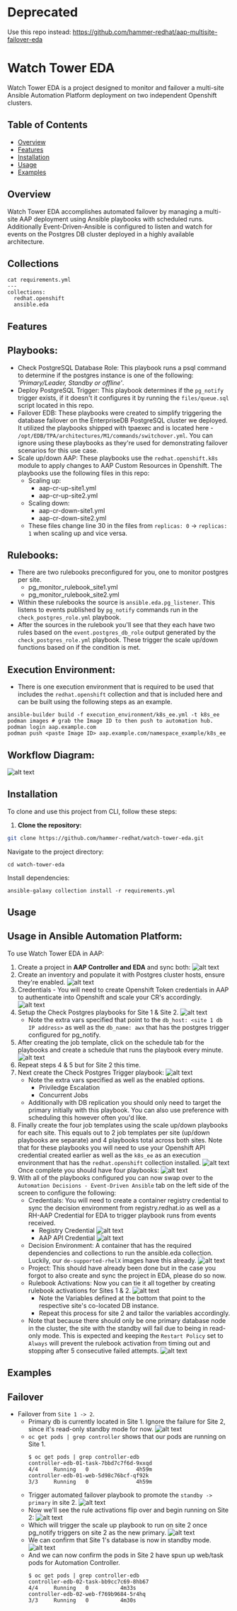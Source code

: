 # Deprecated
Use this repo instead: https://github.com/hammer-redhat/aap-multisite-failover-eda 
# Watch Tower EDA

Watch Tower EDA is a project designed to monitor and failover a multi-site Ansible Automation Platform deployment on two independent Openshift clusters.

## Table of Contents

- [Overview](#overview)
- [Features](#features)
- [Installation](#installation)
- [Usage](#usage)
- [Examples](#examples)

## Overview

Watch Tower EDA accomplishes automated failover by managing a multi-site AAP deployment using Ansible playbooks with scheduled runs. Additionally Event-Driven-Ansible is configured to listen and watch for events on the Postgres DB cluster deployed in a highly available architecture. 

## Collections
```
cat requirements.yml
---
collections:
  redhat.openshift
  ansible.eda
```

## Features   
## Playbooks:
- Check PostgreSQL Database Role: This playbook runs a psql command to determine if the postgres instance is one of the following: _'Primary/Leader, Standby or offline'_.
- Deploy PostgreSQL Trigger: This playbook determines if the `pg_notify` trigger exists, if it doesn't it configures it by running the `files/queue.sql` script located in this repo. 
- Failover EDB: These playbooks were created to simplify triggering the database failover on the EnterpriseDB PostgreSQL cluster we deployed. It utilized the playbooks shipped with tpaexec and is located here - `/opt/EDB/TPA/architectures/M1/commands/switchover.yml`. You can ignore using these playbooks as they're used for demonstrating failover scenarios for this use case.
-  Scale up/down AAP: These playbooks use the `redhat.openshift.k8s` module to apply changes to AAP Custom Resources in Openshift. The playbooks use the following files in this repo:  
    - Scaling up:   
        - aap-cr-up-site1.yml  
        - aap-cr-up-site2.yml
    - Scaling down: 
        - aap-cr-down-site1.yml
        - aap-cr-down-site2.yml
    - These files change line 30 in the files from `replicas: 0` -> `replicas: 1` when scaling up and vice versa.  

## Rulebooks:
- There are two rulebooks preconfigured for you, one to monitor postgres per site. 
    - pg_monitor_rulebook_site1.yml
    - pg_monitor_rulebook_site2.yml
- Within these rulebooks the source is `ansible.eda.pg_listener`. This listens to events published by `pg_notify` commands run in the `check_postgres_role.yml` playbook. 
- After the sources in the rulebook you'll see that they each have two rules based on the `event.postgres_db_role` output generated by the `check_postgres_role.yml` playbook. These trigger the scale up/down functions based on if the condition is met. 

## Execution Environment:
- There is one execution environment that is required to be used that includes the `redhat.openshift` collection and that is included here and can be built using the following steps as an example. 
```
ansible-builder build -f execution_environment/k8s_ee.yml -t k8s_ee
podman images # grab the Image ID to then push to automation hub.
podman login aap.example.com
podman push <paste Image ID> aap.example.com/namespace_example/k8s_ee
```
## Workflow Diagram: 
![alt text](<screenshots/image (16).png>)

## Installation

To clone and use this project from CLI, follow these steps:

1. **Clone the repository:**

```bash
git clone https://github.com/hammer-redhat/watch-tower-eda.git
```
Navigate to the project directory:
```
cd watch-tower-eda
```
Install dependencies:
```
ansible-galaxy collection install -r requirements.yml
```
## Usage
## Usage in Ansible Automation Platform:
To use Watch Tower EDA in AAP:  

1. Create a project in **AAP Controller and EDA** and sync both:
![alt text](screenshots/image.png)
2. Create an inventory and populate it with Postgres cluster hosts, ensure they're enabled.
![alt text](screenshots/inventory.png)
3. Credentials - You will need to create Openshift Token credentials in AAP to authenticate into Openshift and scale your CR's accordingly.
![alt text](screenshots/credentials.png)
4. Setup the Check Postgres playbooks for Site 1 & Site 2. 
![alt text](screenshots/check_postgres.png)
    - Note the extra vars specified that point to the `db_host: <site 1 db IP address>` as well as the `db_name: awx` that has the postgres trigger configured for pg_notify. 
5. After creating the job template, click on the schedule tab for the playbooks and create a schedule that runs the playbook every minute. 
![alt text](screenshots/schedule.png)
6. Repeat steps 4 & 5 but for Site 2 this time. 
7. Next create the Check Postgres Trigger playbook:
![alt text](screenshots/check_trigger.png)
    - Note the extra vars specified as well as the enabled options.
        - Priviledge Escalation
        - Concurrent Jobs
    - Additionally with DB replication you should only need to target the primary initially with this playbook. You can also use preference with scheduling this however often you'd like. 
8. Finally create the four job templates using the scale up/down playbooks for each site. This equals out to 2 job templates per site (up/down playbooks are separate) and 4 playbooks total across both sites. Note that for these playbooks you will need to use your Openshift API credential created earlier as well as the `k8s_ee` as an execution environment that has the `redhat.openshift` collection installed. 
![alt text](screenshots/templates.png)
Once complete you should have four playbooks:
![alt text](screenshots/four_templates.png)
9. With all of the playbooks configured you can now swap over to the `Automation Decisions - Event-Driven Ansible` tab on the left side of the screen to configure the following:
    - Credentials: You will need to create a container registry credential to sync the decision environment from registry.redhat.io as well as a RH-AAP Credential for EDA to trigger playbook runs from events received. 
        - Registry Credential
        ![alt text](screenshots/regcred.png)
        - AAP API Credential
        ![alt text](screenshots/rhaapcred.png)
    - Decision Environment: A container that has the required dependencies and collections to run the ansible.eda collection. Luckily, our `de-supported-rhelX` images have this already. 
    ![alt text](screenshots/de-supported.png)
    - Project: This should have already been done but in the case you forgot to also create and sync the project in EDA, please do so now. 
    - Rulebook Activations: Now you can tie it all together by creating rulebook activations for Sites 1 & 2. 
    ![alt text](screenshots/rba.png)
        - Note the Variables defined at the bottom that point to the respective site's co-located DB instance. 
        - Repeat this process for site 2 and tailor the variables accordingly. 
    - Note that because there should only be one primary database node in the cluster, the site with the standby will fail due to being in read-only mode. This is expected and keeping the `Restart Policy` set to `Always` will prevent the rulebook activation from timing out and stopping after 5 consecutive failed attempts. 
    ![alt text](screenshots/rba2.png)

## Examples
## Failover
- Failover from `Site 1 -> 2`.
    - Primary db is currently located in Site 1. Ignore the failure for Site 2, since it's read-only standby mode for now.
    ![alt text](screenshots/failover1.png)
    - `oc get pods | grep controller` shows that our pods are running on Site 1. 
        ```
        $ oc get pods | grep controller-edb
        controller-edb-01-task-7bbd7c7f6d-9xxqd                           4/4     Running   0               4h59m
        controller-edb-01-web-5d98c76bcf-qf92k                            3/3     Running   0               4h59m
        ```
    - Trigger automated failover playbook to promote the `standby -> primary` in site 2. 
    ![alt text](screenshots/failover2.png)
    - Now we'll see the rule activations flip over and begin running on Site 2:
    ![alt text](screenshots/failover3.png)
    - Which will trigger the scale up playbook to run on site 2 once pg_notify triggers on site 2 as the new primary.
    ![alt text](screenshots/failover4.png)
    - We can confirm that Site 1's database is now in standby mode.
    ![alt text](screenshots/failover5.png)
    - And we can now confirm the pods in Site 2 have spun up web/task pods for Automation Controller. 
        ```
        $ oc get pods | grep controller-edb
        controller-edb-02-task-bb9cc7c69-8hb67                            4/4     Running   0          4m33s
        controller-edb-02-web-f769b9684-5r4hq                             3/3     Running   0          4m30s
        ```
        
